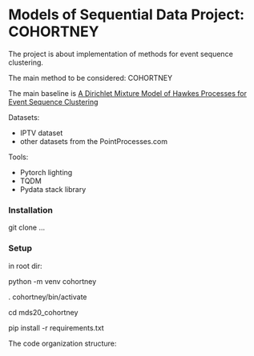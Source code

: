 # Models of Sequential Data Project: COHORTNEY

The project is about implementation of methods for event sequence clustering.

The main method to be considered: COHORTNEY

The main baseline is [A Dirichlet Mixture Model of Hawkes Processes for
Event Sequence Clustering](https://arxiv.org/pdf/1701.09177.pdf)

Datasets:
- IPTV dataset
- other datasets from the PointProcesses.com

Tools:
- Pytorch lighting
- TQDM
- Pydata stack library

### Installation

git clone ...

### Setup

in root dir:

python -m venv cohortney

. cohortney/bin/activate

cd mds20_cohortney

pip install -r requirements.txt


The code organization structure:
